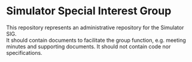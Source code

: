 
# Simulator Special Interest Group

This repository represents an administrative repository for the Simulator SIG.  
It should contain documents to facilitate the group function, e.g. meeting minutes and supporting documents.
It should not contain code nor specifications.

